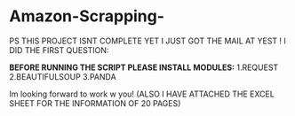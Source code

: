 # Amazon-Scrapping-
PS THIS PROJECT ISNT COMPLETE YET I JUST GOT THE MAIL AT YEST ! I DID THE FIRST QUESTION:

**BEFORE RUNNING THE SCRIPT PLEASE INSTALL MODULES:**
1.REQUEST
2.BEAUTIFULSOUP
3.PANDA


Im looking forward to work w you!
(ALSO I HAVE ATTACHED THE EXCEL SHEET FOR THE INFORMATION OF 20 PAGES)
